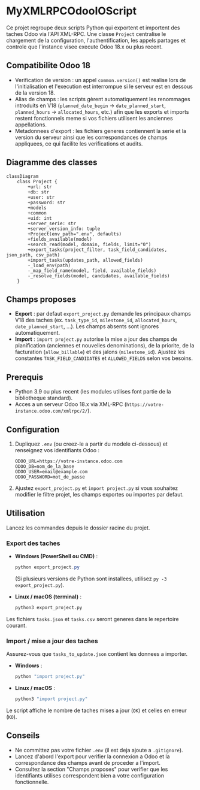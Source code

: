 # MyXMLRPCOdooIOScript

Ce projet regroupe deux scripts Python qui exportent et importent des taches Odoo via l'API XML-RPC. Une classe `Project` centralise le chargement de la configuration, l'authentification, les appels partages et controle que l'instance visee execute Odoo 18.x ou plus recent.

## Compatibilite Odoo 18
- Verification de version : un appel `common.version()` est realise lors de l'initialisation et l'execution est interrompue si le serveur est en dessous de la version 18.
- Alias de champs : les scripts gèrent automatiquement les renommages introduits en V18 (`planned_date_begin` -> `date_planned_start`, `planned_hours` -> `allocated_hours`, etc.) afin que les exports et imports restent fonctionnels meme si vos fichiers utilisent les anciennes appellations.
- Metadonnees d'export : les fichiers generes contiennent la serie et la version du serveur ainsi que les correspondances de champs appliquees, ce qui facilite les verifications et audits.

## Diagramme des classes
```mermaid
classDiagram
    class Project {
        +url: str
        +db: str
        +user: str
        +password: str
        +models
        +common
        +uid: int
        +server_serie: str
        +server_version_info: tuple
        +Project(env_path=".env", defaults)
        +fields_available(model)
        +search_read(model, domain, fields, limit="0")
        +export_tasks(project_filter, task_field_candidates, json_path, csv_path)
        +import_tasks(updates_path, allowed_fields)
        -_load_env(path)
        -_map_field_name(model, field, available_fields)
        -_resolve_fields(model, candidates, available_fields)
    }
```

## Champs proposes
- **Export** : par defaut `export_project.py` demande les principaux champs V18 des taches (ex. `task_type_id`, `milestone_id`, `allocated_hours`, `date_planned_start`, ...). Les champs absents sont ignores automatiquement.
- **Import** : `import project.py` autorise la mise a jour des champs de planification (anciennes et nouvelles denominations), de la priorite, de la facturation (`allow_billable`) et des jalons (`milestone_id`). Ajustez les constantes `TASK_FIELD_CANDIDATES` et `ALLOWED_FIELDS` selon vos besoins.

## Prerequis
- Python 3.9 ou plus recent (les modules utilises font partie de la bibliotheque standard).
- Acces a un serveur Odoo 18.x via XML-RPC (`https://votre-instance.odoo.com/xmlrpc/2/`).

## Configuration
1. Dupliquez `.env` (ou creez-le a partir du modele ci-dessous) et renseignez vos identifiants Odoo :
   ```env
   ODOO_URL=https://votre-instance.odoo.com
   ODOO_DB=nom_de_la_base
   ODOO_USER=email@example.com
   ODOO_PASSWORD=mot_de_passe
   ```
2. Ajustez `export_project.py` et `import project.py` si vous souhaitez modifier le filtre projet, les champs exportes ou importes par defaut.

## Utilisation
Lancez les commandes depuis le dossier racine du projet.

### Export des taches
- **Windows (PowerShell ou CMD)** :
  ```powershell
  python export_project.py
  ```
  (Si plusieurs versions de Python sont installees, utilisez `py -3 export_project.py`).

- **Linux / macOS (terminal)** :
  ```bash
  python3 export_project.py
  ```

Les fichiers `tasks.json` et `tasks.csv` seront generes dans le repertoire courant.

### Import / mise a jour des taches
Assurez-vous que `tasks_to_update.json` contient les donnees a importer.

- **Windows** :
  ```powershell
  python "import project.py"
  ```

- **Linux / macOS** :
  ```bash
  python3 "import project.py"
  ```

Le script affiche le nombre de taches mises a jour (`OK`) et celles en erreur (`KO`).

## Conseils
- Ne committez pas votre fichier `.env` (il est deja ajoute a `.gitignore`).
- Lancez d'abord l'export pour verifier la connexion a Odoo et la correspondance des champs avant de proceder a l'import.
- Consultez la section "Champs proposes" pour verifier que les identifiants utilises correspondent bien a votre configuration fonctionnelle.
